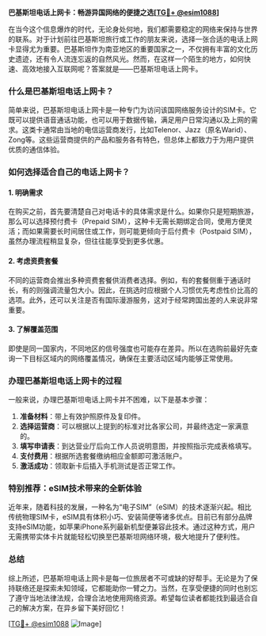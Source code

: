 **巴基斯坦电话上网卡：畅游异国网络的便捷之选[[TG💪+ @esim1088](https://t.me/s/esim1088)]**

在当今这个信息爆炸的时代，无论身处何地，我们都需要稳定的网络来保持与世界的联系。对于计划前往巴基斯坦旅行或工作的朋友来说，选择一张合适的电话上网卡显得尤为重要。巴基斯坦作为南亚地区的重要国家之一，不仅拥有丰富的文化历史遗迹，还有令人流连忘返的自然风光。然而，在这样一个陌生的地方，如何快速、高效地接入互联网呢？答案就是——巴基斯坦电话上网卡。

### 什么是巴基斯坦电话上网卡？

简单来说，巴基斯坦电话上网卡是一种专门为访问该国网络服务设计的SIM卡。它既可以提供语音通话功能，也可以用于数据传输，满足用户日常沟通以及上网的需求。这类卡通常由当地的电信运营商发行，比如Telenor、Jazz（原名Warid）、Zong等。这些运营商提供的产品和服务各有特色，但总体上都致力于为用户提供优质的通信体验。

### 如何选择适合自己的电话上网卡？

#### 1. **明确需求**
在购买之前，首先要清楚自己对电话卡的具体需求是什么。如果你只是短期旅游，那么可以选择预付费卡（Prepaid SIM），这种卡无需长期绑定合同，使用方便灵活；而如果需要长时间居住或工作，则可能更倾向于后付费卡（Postpaid SIM），虽然办理流程稍显复杂，但往往能享受到更多优惠。

#### 2. **考虑资费套餐**
不同的运营商会推出多种资费套餐供消费者选择。例如，有的套餐侧重于通话时长，有的则强调流量包大小。因此，在挑选时应根据个人习惯优先考虑性价比高的选项。此外，还可以关注是否有国际漫游服务，这对于经常跨国出差的人来说非常重要。

#### 3. **了解覆盖范围**
即使是同一国家内，不同地区的信号强度也可能存在差异。所以在选购前最好先查询一下目标区域内的网络覆盖情况，确保在主要活动区域内能够正常使用。

### 办理巴基斯坦电话上网卡的过程

一般来说，办理巴基斯坦电话上网卡并不困难，以下是基本步骤：

1. **准备材料**：带上有效护照原件及复印件。
2. **选择运营商**：可以根据以上提到的标准对比各家公司，并最终选定一家满意的。
3. **填写申请表**：到达营业厅后向工作人员说明意图，并按照指示完成表格填写。
4. **支付费用**：根据所选套餐缴纳相应金额即可激活账户。
5. **激活成功**：领取新卡后插入手机测试是否正常工作。

### 特别推荐：eSIM技术带来的全新体验

近年来，随着科技的发展，一种名为“电子SIM”（eSIM）的技术逐渐兴起。相比传统物理SIM卡，eSIM具有体积小巧、安装简便等诸多优点。目前已有部分品牌支持eSIM功能，如苹果iPhone系列最新机型便兼容此技术。通过这种方式，用户无需携带实体卡片就能轻松切换至巴基斯坦网络环境，极大地提升了便利性。

### 总结

综上所述，巴基斯坦电话上网卡是每一位旅居者不可或缺的好帮手。无论是为了保持联络还是探索未知领域，它都能助你一臂之力。当然，在享受便捷的同时也别忘了遵守当地法律法规，合理合法地使用网络资源。希望每位读者都能找到最适合自己的解决方案，在异乡留下美好回忆！

[[TG💪+ @esim1088](https://t.me/s/esim1088) ![Image](https://i.postimg.cc/4NQfJmqS/Snipaste-2025-05-13-00-14-12.png)]